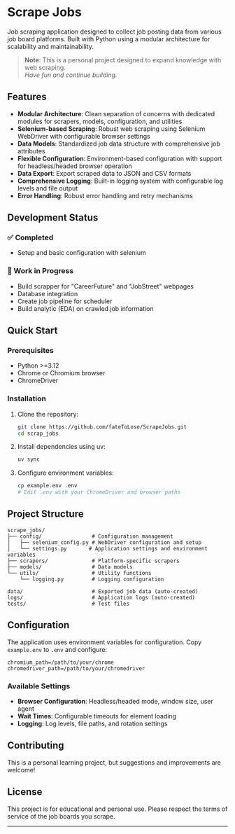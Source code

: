 # Scrape Jobs

Job scraping application designed to collect job posting data from various job board platforms. Built with Python using a modular architecture for scalability and maintainability.

> **Note**: This is a personal project designed to expand knowledge with web scraping.  
> _Have fun and continue building._

## Features

-   **Modular Architecture**: Clean separation of concerns with dedicated modules for scrapers, models, configuration, and utilities
-   **Selenium-based Scraping**: Robust web scraping using Selenium WebDriver with configurable browser settings
-   **Data Models**: Standardized job data structure with comprehensive job attributes
-   **Flexible Configuration**: Environment-based configuration with support for headless/headed browser operation
-   **Data Export**: Export scraped data to JSON and CSV formats
-   **Comprehensive Logging**: Built-in logging system with configurable log levels and file output
-   **Error Handling**: Robust error handling and retry mechanisms

## Development Status

### ✅ Completed

-   Setup and basic configuration with selenium

### 🚧 Work in Progress

-   Build scrapper for "CareerFuture" and "JobStreet" webpages
-   Database integration
-   Create job pipeline for scheduler
-   Build analytic (EDA) on crawled job information

## Quick Start

### Prerequisites

-   Python >=3.12
-   Chrome or Chromium browser
-   ChromeDriver

### Installation

1. Clone the repository:

    ```bash
    git clone https://github.com/fateToLose/ScrapeJobs.git
    cd scrap_jobs
    ```

2. Install dependencies using uv:

    ```bash
    uv sync
    ```

3. Configure environment variables:
    ```bash
    cp example.env .env
    # Edit .env with your ChromeDriver and browser paths
    ```

## Project Structure

```
scrape_jobs/
├── config/                # Configuration management
│   ├── selenium_config.py # WebDriver configuration and setup
│   └── settings.py       # Application settings and environment variables
├── scrapers/              # Platform-specific scrapers
├── models/                # Data models
└── utils/                 # Utility functions
    └── logging.py         # Logging configuration

data/                      # Exported job data (auto-created)
logs/                      # Application logs (auto-created)
tests/                     # Test files
```

## Configuration

The application uses environment variables for configuration. Copy `example.env` to `.env` and configure:

```env
chromium_path=/path/to/your/chrome
chromedriver_path=/path/to/your/chromedriver
```

### Available Settings

-   **Browser Configuration**: Headless/headed mode, window size, user agent
-   **Wait Times**: Configurable timeouts for element loading
-   **Logging**: Log levels, file paths, and rotation settings

## Contributing

This is a personal learning project, but suggestions and improvements are welcome!

## License

This project is for educational and personal use. Please respect the terms of service of the job boards you scrape.

---
